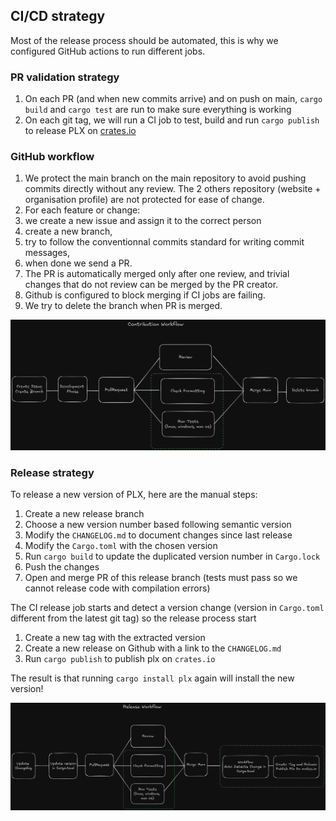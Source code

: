 ## CI/CD strategy
Most of the release process should be automated, this is why we configured GitHub actions to run different jobs.

### PR validation strategy
1. On each PR (and when new commits arrive) and on push on main, `cargo build` and `cargo test` are run to make sure everything is working
1. On each git tag, we will run a CI job to test, build and run `cargo publish` to release PLX on [crates.io](https://crates.io/crates/plx)

<!--todo: document release process
todo: document other OS-->
### GitHub workflow
1. We protect the main branch on the main repository to avoid pushing commits directly without any review. The 2 others repository (website + organisation profile) are not protected for ease of change.
1. For each feature or change:
  1. we create a new issue and assign it to the correct person
  1. create a new branch,
  1. try to follow the conventionnal commits standard for writing commit messages,
  1. when done we send a PR.
  1. The PR is automatically merged only after one review, and trivial changes that do not review can be merged by the PR creator.
  1. Github is configured to block merging if CI jobs are failing.
  1. We try to delete the branch when PR is merged.

![workflow](img/png/contributing-workflow.png)
### Release strategy

To release a new version of PLX, here are the manual steps:
1. Create a new release branch
1. Choose a new version number based following semantic version
1. Modify the `CHANGELOG.md` to document changes since last release
1. Modify the `Cargo.toml` with the chosen version
1. Run `cargo build` to update the duplicated version number in `Cargo.lock`
1. Push the changes
1. Open and merge PR of this release branch (tests must pass so we cannot release code with compilation errors)

The CI release job starts and detect a version change (version in `Cargo.toml` different from the latest git tag) so the release process start
1. Create a new tag with the extracted version
1. Create a new release on Github with a link to the `CHANGELOG.md`
1. Run `cargo publish` to publish plx on `crates.io`

The result is that running `cargo install plx` again will install the new version!

![workflow](img/png/release-workflow.png)